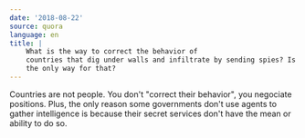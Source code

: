 ```yaml
---
date: '2018-08-22'
source: quora
language: en
title: |
    What is the way to correct the behavior of
    countries that dig under walls and infiltrate by sending spies? Is force
    the only way for that?
---
```


Countries are not people. You don\'t "correct their behavior", you
negociate positions. Plus, the only reason some governments don\'t use
agents to gather intelligence is because their secret services don\'t
have the mean or ability to do so.
